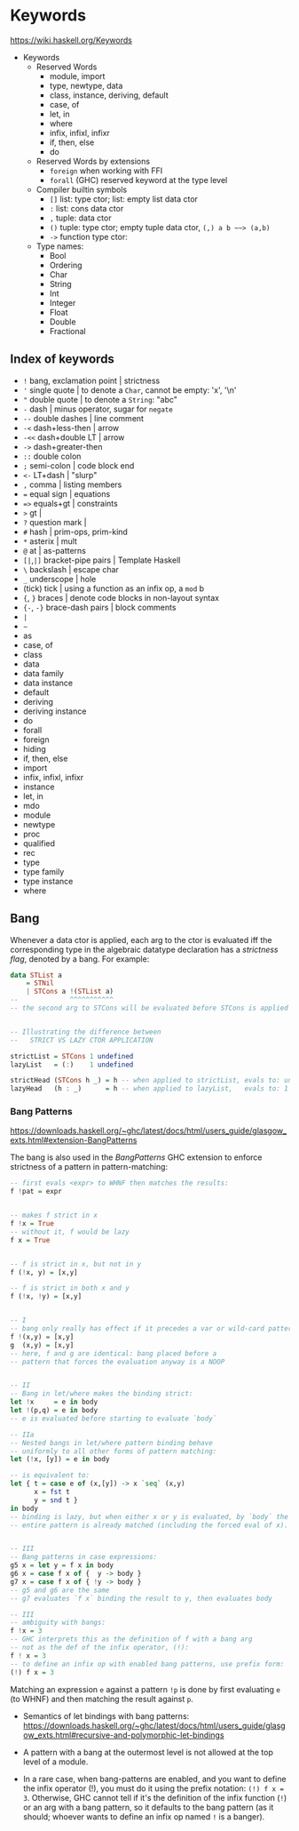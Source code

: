 # Keywords

https://wiki.haskell.org/Keywords

* Keywords
  * Reserved Words
    - module, import
    - type, newtype, data
    - class, instance, deriving, default
    - case, of
    - let, in
    - where
    - infix, infixl, infixr
    - if, then, else
    - do
  * Reserved Words by extensions
    - `foreign` when working with FFI
    - `forall` (GHC) reserved keyword at the type level
  * Compiler builtin symbols
    - `[]`  list: type ctor; list: empty list data ctor
    - `:`   list: cons data ctor
    - `,`   tuple: data ctor
    - `()`  tuple: type ctor; empty tuple data ctor, `(,) a b ~~> (a,b)`
    - `->`  function type ctor: 
  * Type names:
    - Bool
    - Ordering
    - Char
    - String
    - Int
    - Integer
    - Float
    - Double
    - Fractional


## Index of keywords

- `!`         bang, exclamation point | strictness
- `'`         single quote | to denote a `Char`, cannot be empty: 'x', '\n'
- `"`         double quote | to denote a `String`: "abc"
- `-`         dash | minus operator, sugar  for `negate`
- `--`        double dashes | line comment
- `-<`        dash+less-then | arrow
- `-<<`       dash+double LT | arrow
- `->`        dash+greater-then
- `::`        double colon
- `;`         semi-colon | code block end
- `<-`        LT+dash | "slurp"
- `,`         comma | listing members
- `=`         equal sign | equations
- `=>`        equals+gt | constraints
- `>`         gt | 
- `?`         question mark | 
- `#`         hash | prim-ops, prim-kind
- `*`         asterix | mult
- `@`         at | as-patterns
- `[|`,`|]`   bracket-pipe pairs | Template Haskell
- `\`         backslash | escape char
- `_`         underscope | hole
- (tick)      tick | using a function as an infix op, a `mod` b
- `{`, `}`    braces | denote code blocks in non-layout syntax
- `{-`, `-}`  brace-dash pairs | block comments
- `|`
- `~`
- as
- case, of
- class
- data
- data family
- data instance
- default
- deriving
- deriving instance
- do
- forall
- foreign
- hiding
- if, then, else
- import
- infix, infixl, infixr
- instance
- let, in
- mdo
- module
- newtype
- proc
- qualified
- rec
- type
- type family
- type instance
- where


## Bang
Whenever a data ctor is applied, each arg to the ctor is evaluated iff the corresponding type in the algebraic datatype declaration has a *strictness flag*, denoted by a bang. For example:

```hs
data STList a
    = STNil
    | STCons a !(STList a)
--             ^^^^^^^^^^^
-- the second arg to STCons will be evaluated before STCons is applied


-- Illustrating the difference between
--   STRICT VS LAZY CTOR APPLICATION

strictList = STCons 1 undefined
lazyList   = (:)    1 undefined

strictHead (STCons h _) = h -- when applied to strictList, evals to: undefined
lazyHead   (h : _)      = h -- when applied to lazyList,   evals to: 1
```


### Bang Patterns

https://downloads.haskell.org/~ghc/latest/docs/html/users_guide/glasgow_exts.html#extension-BangPatterns


The bang is also used in the *BangPatterns* GHC extension to enforce strictness of a pattern in pattern-matching:

```hs
-- first evals <expr> to WHNF then matches the results:
f !pat = expr


-- makes f strict in x
f !x = True
-- without it, f would be lazy
f x = True


-- f is strict in x, but not in y
f (!x, y) = [x,y]

-- f is strict in both x and y
f (!x, !y) = [x,y]


-- I
-- bang only really has effect if it precedes a var or wild-card pattern:
f !(x,y) = [x,y]
g  (x,y) = [x,y]
-- here, f and g are identical: bang placed before a
-- pattern that forces the evaluation anyway is a NOOP


-- II
-- Bang in let/where makes the binding strict:
let !x     = e in body
let !(p,q) = e in body
-- e is evaluated before starting to evaluate `body`

-- IIa
-- Nested bangs in let/where pattern binding behave
-- uniformly to all other forms of pattern matching:
let (!x, [y]) = e in body

-- is equivalent to:
let { t = case e of (x,[y]) -> x `seq` (x,y)
      x = fst t
      y = snd t }
in body
-- binding is lazy, but when either x or y is evaluated, by `body` the
-- entire pattern is already matched (including the forced eval of x). NOOP


-- III
-- Bang patterns in case expressions:
g5 x = let y = f x in body
g6 x = case f x of {  y -> body }
g7 x = case f x of { !y -> body }
-- g5 and g6 are the same
-- g7 evaluates `f x` binding the result to y, then evaluates body

-- III
-- ambiguity with bangs:
f !x = 3
-- GHC interprets this as the definition of f with a bang arg
-- not as the def of the infix operator, (!):
f ! x = 3
-- to define an infix op with enabled bang patterns, use prefix form:
(!) f x = 3
```


Matching an expression `e` against a pattern `!p` is done by first evaluating `e` (to WHNF) and then matching the result against `p`.

* Semantics of let bindings with bang patterns:
https://downloads.haskell.org/~ghc/latest/docs/html/users_guide/glasgow_exts.html#recursive-and-polymorphic-let-bindings

* A pattern with a bang at the outermost level is not allowed at the top level of a module.

* In a rare case, when bang-patterns are enabled, and you want to define the infix operator (!), you must do it using the prefix notation: `(!) f x = 3`. Otherwise, GHC cannot tell if it's the definition of the infix function (`!`) or an arg with a bang pattern, so it defaults to the bang pattern (as it should; whoever wants to define an infix op named `!` is a banger).
